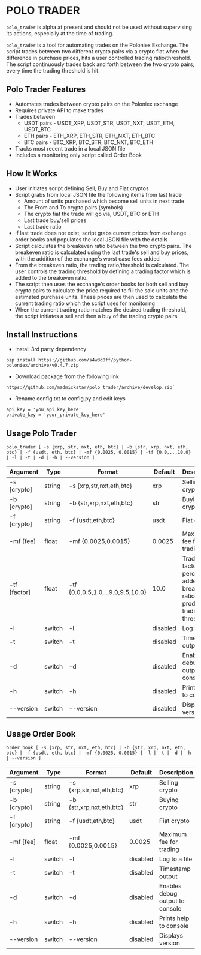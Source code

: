 POLO TRADER
===========
`polo_trader` is alpha at present and should not be used without supervising its actions, especially at 
the time of trading.

`polo_trader` is a tool for automating trades on the Poloniex Exchange. The script trades between two 
different crypto pairs via a crypto fiat when the difference in purchase prices, hits a user controlled 
trading ratio/threshold. The script continuously trades back and forth between the two crypto pairs, 
every time the trading threshold is hit.


Polo Trader Features
--------------------
* Automates trades between crypto pairs on the Poloniex exchange 
* Requires private API to make trades
* Trades between 
  * USDT pairs - USDT_XRP, USDT_STR, USDT_NXT, USDT_ETH, USDT_BTC
  * ETH pairs - ETH_XRP, ETH_STR, ETH_NXT, ETH_BTC
  * BTC pairs - BTC_XRP, BTC_STR, BTC_NXT, BTC_ETH
* Tracks most recent trade in a local JSON file 
* Includes a monitoring only script called Order Book


How It Works
------------
* User initiates script defining Sell, Buy and Fiat cryptos
* Script grabs from local JSON file the following items from last trade
  * Amount of units purchased which become sell units in next trade
  * The From and To crypto pairs (symbols)
  * The crypto fiat the trade will go via, USDT, BTC or ETH 
  * Last trade buy/sell prices
  * Last trade ratio
* If last trade does not exist, script grabs current prices from exchange order books and populates the 
local JSON file with the details
* Script calculates the breakeven ratio between the two crypto pairs. The breakeven ratio is calculated
using the last trade's sell and buy prices, with the addition of the exchange's worst case fees added
* From the breakeven ratio, the trading ratio/threshold is calculated. The user controls the trading
threshold by defining a trading factor which is added to the breakeven ratio. 
* The script then uses the exchange's order books for both sell and buy crypto pairs to calculate the 
price required to fill the sale units and the estimated purchase units. These prices are then used to 
calculate the current trading ratio which the script uses for monitoring
* When the current trading ratio matches the desired trading threshold, the script initiates a sell and 
then a buy of the trading crypto pairs


Install Instructions
--------------------
* Install 3rd party dependency 
```
pip install https://github.com/s4w3d0ff/python-poloniex/archive/v0.4.7.zip
```
* Download package from the following link 
```
https://github.com/madmickstar/polo_trader/archive/develop.zip`
```
* Rename config.txt to config.py and edit keys
```
api_key = 'you_api_key_here'
private_key = 'your_private_key_here'
```


Usage Polo Trader
-----------------
```
polo_trader [ -s {xrp, str, nxt, eth, btc} | -b {str, xrp, nxt, eth, btc} | -f {usdt, eth, btc} | -mf {0.0025, 0.0015} | -tf {0.0,..,10.0} | -l | -t | -d | -h | --version ] 
```

Argument  | Type   | Format               | Default           | Description
----------|--------|----------------------|-------------------|--------------------
-s [crypto] | string | -s {xrp,str,nxt,eth,btc} | xrp | Selling crypto
-b [crypto] | string | -b {str,xrp,nxt,eth,btc} | str | Buying crypto
-f [crypto] | string | -f {usdt,eth,btc} | usdt | Fiat crypto
-mf [fee] | float | -mf {0.0025,0.0015} | 0.0025 | Maximum fee for trading
-tf [factor] | float | -tf {0.0,0.5,1.0,..,9.0,9.5,10.0} | 10.0 | Trading factor percentage, added to breakeven ratio to produce trading threshold
-l | switch | -l | disabled | Log to a file
-t | switch | -t | disabled | Timestamp output
-d | switch | -d | disabled | Enables debug output to console
-h | switch | -h | disabled | Prints help to console   
--version | switch | --version | disabled | Displays version


Usage Order Book
-----------------
```
order_book [ -s {xrp, str, nxt, eth, btc} | -b {str, xrp, nxt, eth, btc} | -f {usdt, eth, btc} | -mf {0.0025, 0.0015} | -l | -t | -d | -h | --version ]
```

Argument  | Type   | Format               | Default           | Description
----------|--------|----------------------|-------------------|--------------------
-s [crypto] | string | -s {xrp,str,nxt,eth,btc} | xrp | Selling crypto
-b [crypto] | string | -b {str,xrp,nxt,eth,btc} | str | Buying crypto
-f [crypto] | string | -f {usdt,eth,btc} | usdt | Fiat crypto
-mf [fee] | float | -mf {0.0025,0.0015} | 0.0025 | Maximum fee for trading
-l | switch | -l | disabled | Log to a file
-t | switch | -t | disabled | Timestamp output
-d | switch | -d | disabled | Enables debug output to console
-h | switch | -h | disabled | Prints help to console   
--version | switch | --version | disabled | Displays version